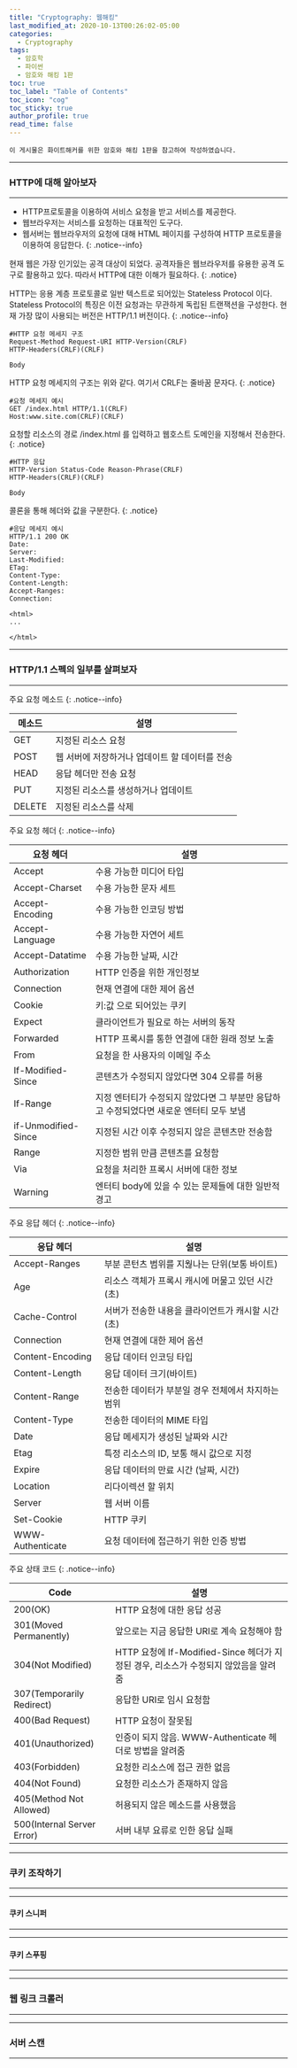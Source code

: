 ```yaml
---
title: "Cryptography: 웹해킹"
last_modified_at: 2020-10-13T00:26:02-05:00
categories:
  - Cryptography
tags:
  - 암호학
  - 파이썬
  - 암호와 해킹 1판
toc: true 
toc_label: "Table of Contents"
toc_icon: "cog"
toc_sticky: true 
author_profile: true 
read_time: false 
---
```


`이 게시물은 화이트해커를 위한 암호와 해킹 1판을 참고하여 작성하였습니다.`

---
### HTTP에 대해 알아보자
---

* HTTP프로토콜을 이용하여 서비스 요청을 받고 서비스를 제공한다.
* 웹브라우저는 서비스를 요청하는 대표적인 도구다.
* 웹서버는 웹브라우저의 요청에 대해 HTML 페이지를 구성하여 HTTP 프로토콜을 이용하여 응답한다.
{: .notice--info}

현재 웹은 가장 인기있는 공격 대상이 되었다. 공격자들은 웹브라우저를 유용한 공격 도구로 활용하고 있다. 따라서 HTTP에 대한 이해가 필요하다.
{: .notice}


HTTP는 응용 계층 프로토콜로 일반 텍스트로 되어있는 Stateless Protocol 이다. Stateless Protocol의 특징은 이전 요청과는 무관하게 독립된 트랜잭션을 구성한다.
현재 가장 많이 사용되는 버전은 HTTP/1.1 버전이다.
{: .notice--info}

```
#HTTP 요청 메세지 구조
Request-Method Request-URI HTTP-Version(CRLF)
HTTP-Headers(CRLF)(CRLF)

Body
```

HTTP 요청 메세지의 구조는 위와 같다. 여기서 CRLF는 줄바꿈 문자다.
{: .notice}

```
#요청 메세지 예시
GET /index.html HTTP/1.1(CRLF)
Host:www.site.com(CRLF)(CRLF)
```

요청할 리소스의 경로 /index.html 를 입력하고 웹호스트 도메인을 지정해서 전송한다.
{: .notice}

```
#HTTP 응답
HTTP-Version Status-Code Reason-Phrase(CRLF)
HTTP-Headers(CRLF)(CRLF)

Body
```

콜론을 통해 헤더와 값을 구분한다.
{: .notice}

```
#응답 메세지 예시
HTTP/1.1 200 OK
Date:
Server:
Last-Modified:
ETag:
Content-Type:
Content-Length:
Accept-Ranges:
Connection:

<html>
...

</html>
```

---
### HTTP/1.1 스펙의 일부를 살펴보자
---

주요 요청 메소드
{: .notice--info}

| 메소드 | 설명 |  
| ---- | ----------------------------- |  
| GET | 지정된 리소스 요청 |
| POST | 웹 서버에 저장하거나 업데이트 할 데이터를 전송 |
| HEAD | 응답 헤더만 전송 요청 |  
| PUT | 지정된 리소스를 생성하거나 업데이트 |  
| DELETE | 지정된 리소스를 삭제 |  

주요 요청 헤더
{: .notice--info}

| 요청 헤더 | 설명 |  
| --------- | ---------------------------------- |  
| Accept | 수용 가능한 미디어 타입 |  
| Accept-Charset | 수용 가능한 문자 세트 | 
| Accept-Encoding | 수용 가능한 인코딩 방법 |   
| Accept-Language | 수용 가능한 자연어 세트 |  
| Accept-Datatime | 수용 가능한 날짜, 시간 |  
| Authorization | HTTP 인증을 위한 개인정보 |
| Connection | 현재 연결에 대한 제어 옵션 | 
| Cookie | 키:값 으로 되어있는 쿠키 |   
| Expect | 클라이언트가 필요로 하는 서버의 동작 |   
| Forwarded | HTTP 프록시를 통한 연결에 대한 원래 정보 노출 |   
| From | 요청을 한 사용자의 이메일 주소 |   
| If-Modified-Since | 콘텐츠가 수정되지 않았다면 304 오류를 허용 |   
| If-Range | 지정 엔터티가 수정되지 않았다면 그 부분만 응답하고 수정되었다면 새로운 엔터티 모두 보냄 |   
| if-Unmodified-Since | 지정된 시간 이후 수정되지 않은 콘텐츠만 전송함 |   
| Range | 지정한 범위 만큼 콘텐츠를 요청함 |   
| Via | 요청을 처리한 프록시 서버에 대한 정보 |   
| Warning | 엔터티 body에 있을 수 있는 문제들에 대한 일반적 경고 |  

주요 응답 헤더
{: .notice--info}

| 응답 헤더 | 설명 |  
| --------- | ---------------------------------- |   
| Accept-Ranges | 부분 콘턴츠 범위를 지웒나는 단위(보통 바이트) |   
| Age | 리소스 객체가 프록시 캐시에 머물고 있던 시간(초) |    
| Cache-Control | 서버가 전송한 내용을 클라이언트가 캐시할 시간(초) |   
| Connection | 현재 연결에 대한 제어 옵션 |    
| Content-Encoding | 응답 데이터 인코딩 타입 |   
| Content-Length | 응답 데이터 크기(바이트) |   
| Content-Range | 전송한 데이터가 부분일 경우 전체에서 차지하는 범위 |   
| Content-Type | 전송한 데이터의 MIME 타입 |   
| Date | 응답 메세지가 생성된 날짜와 시간 |   
| Etag | 특정 리소스의 ID, 보통 해시 값으로 지정 |   
| Expire | 응답 데이터의 만료 시간 (날짜, 시간) |   
| Location | 리다이렉션 할 위치 |   
| Server | 웹 서버 이름 |   
| Set-Cookie | HTTP 쿠키 |   
| WWW-Authenticate | 요청 데이터에 접근하기 위한 인증 방법 |    

주요 상태 코드
{: .notice--info}

| Code | 설명 |     
| --------- | ---------------------------------- |     
| 200(OK) | HTTP 요청에 대한 응답 성공 |   
| 301(Moved Permanently) | 앞으로는 지금 응답한 URI로 계속 요청해야 함 |     
| 304(Not Modified) | HTTP 요청에 If-Modified-Since 헤더가 지정된 경우, 리소스가 수정되지 않았음을 알려줌 |     
| 307(Temporarily Redirect) | 응답한 URI로 임시 요청함 |    
| 400(Bad Request) | HTTP 요청이 잘못됨 |   
| 401(Unauthorized) | 인증이 되지 않음. WWW-Authenticate 헤더로 방법을 알려줌 |   
| 403(Forbidden) | 요청한 리소스에 접근 권한 없음 |   
| 404(Not Found) | 요청한 리소스가 존재하지 않음 |   
| 405(Method Not Allowed) | 허용되지 않은 메소드를 사용했음 |   
| 500(Internal Server Error) | 서버 내부 요류로 인한 응답 실패 |   
 
---
### 쿠키 조작하기
---

---
#### 쿠키 스니퍼
---

---
#### 쿠키 스푸핑
---

---
### 웹 링크 크롤러 
---

---
### 서버 스캔
---
